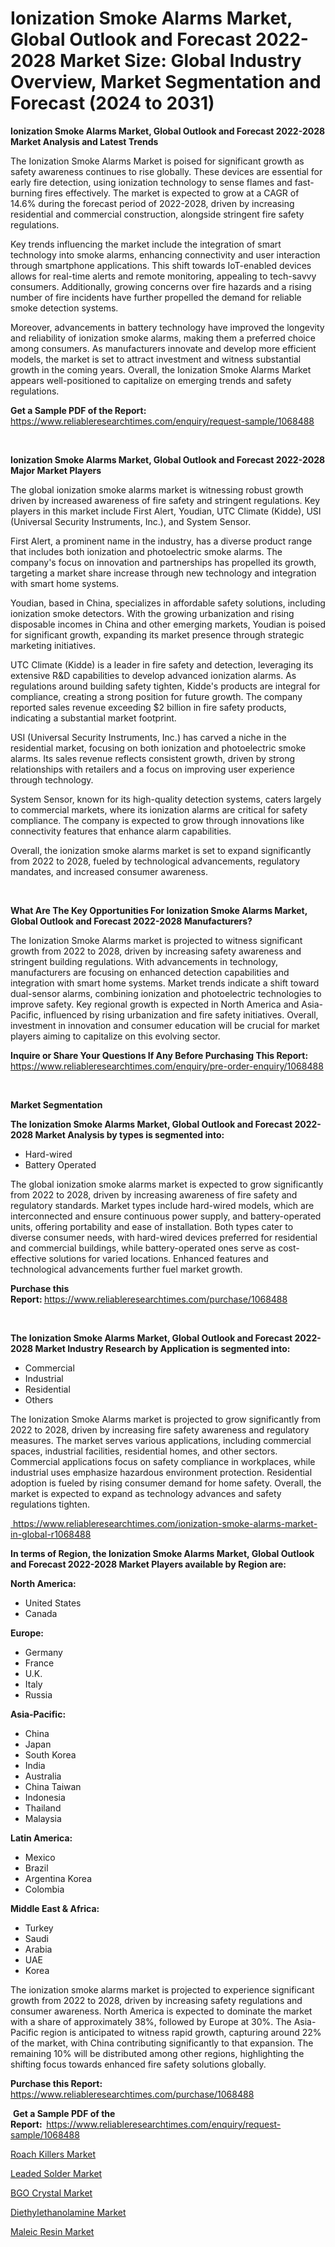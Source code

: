 <p><h1>Ionization Smoke Alarms Market, Global Outlook and Forecast 2022-2028 Market Size: Global Industry Overview, Market Segmentation and Forecast (2024 to 2031)</h1></p><p><strong>Ionization Smoke Alarms Market, Global Outlook and Forecast 2022-2028 Market Analysis and Latest Trends</strong></p>
<p><p>The Ionization Smoke Alarms Market is poised for significant growth as safety awareness continues to rise globally. These devices are essential for early fire detection, using ionization technology to sense flames and fast-burning fires effectively. The market is expected to grow at a CAGR of 14.6% during the forecast period of 2022-2028, driven by increasing residential and commercial construction, alongside stringent fire safety regulations.</p><p>Key trends influencing the market include the integration of smart technology into smoke alarms, enhancing connectivity and user interaction through smartphone applications. This shift towards IoT-enabled devices allows for real-time alerts and remote monitoring, appealing to tech-savvy consumers. Additionally, growing concerns over fire hazards and a rising number of fire incidents have further propelled the demand for reliable smoke detection systems.</p><p>Moreover, advancements in battery technology have improved the longevity and reliability of ionization smoke alarms, making them a preferred choice among consumers. As manufacturers innovate and develop more efficient models, the market is set to attract investment and witness substantial growth in the coming years. Overall, the Ionization Smoke Alarms Market appears well-positioned to capitalize on emerging trends and safety regulations.</p></p>
<p><strong>Get a Sample PDF of the Report:&nbsp;</strong> <a href="https://www.reliableresearchtimes.com/enquiry/request-sample/1068488">https://www.reliableresearchtimes.com/enquiry/request-sample/1068488</a></p>
<p>&nbsp;</p>
<p><strong>Ionization Smoke Alarms Market, Global Outlook and Forecast 2022-2028 Major Market Players</strong></p>
<p><p>The global ionization smoke alarms market is witnessing robust growth driven by increased awareness of fire safety and stringent regulations. Key players in this market include First Alert, Youdian, UTC Climate (Kidde), USI (Universal Security Instruments, Inc.), and System Sensor. </p><p>First Alert, a prominent name in the industry, has a diverse product range that includes both ionization and photoelectric smoke alarms. The company's focus on innovation and partnerships has propelled its growth, targeting a market share increase through new technology and integration with smart home systems.</p><p>Youdian, based in China, specializes in affordable safety solutions, including ionization smoke detectors. With the growing urbanization and rising disposable incomes in China and other emerging markets, Youdian is poised for significant growth, expanding its market presence through strategic marketing initiatives.</p><p>UTC Climate (Kidde) is a leader in fire safety and detection, leveraging its extensive R&D capabilities to develop advanced ionization alarms. As regulations around building safety tighten, Kidde's products are integral for compliance, creating a strong position for future growth. The company reported sales revenue exceeding $2 billion in fire safety products, indicating a substantial market footprint.</p><p>USI (Universal Security Instruments, Inc.) has carved a niche in the residential market, focusing on both ionization and photoelectric smoke alarms. Its sales revenue reflects consistent growth, driven by strong relationships with retailers and a focus on improving user experience through technology.</p><p>System Sensor, known for its high-quality detection systems, caters largely to commercial markets, where its ionization alarms are critical for safety compliance. The company is expected to grow through innovations like connectivity features that enhance alarm capabilities.</p><p>Overall, the ionization smoke alarms market is set to expand significantly from 2022 to 2028, fueled by technological advancements, regulatory mandates, and increased consumer awareness.</p></p>
<p>&nbsp;</p>
<p><strong>What Are The Key Opportunities For Ionization Smoke Alarms Market, Global Outlook and Forecast 2022-2028 Manufacturers?</strong></p>
<p><p>The Ionization Smoke Alarms market is projected to witness significant growth from 2022 to 2028, driven by increasing safety awareness and stringent building regulations. With advancements in technology, manufacturers are focusing on enhanced detection capabilities and integration with smart home systems. Market trends indicate a shift toward dual-sensor alarms, combining ionization and photoelectric technologies to improve safety. Key regional growth is expected in North America and Asia-Pacific, influenced by rising urbanization and fire safety initiatives. Overall, investment in innovation and consumer education will be crucial for market players aiming to capitalize on this evolving sector.</p></p>
<p><strong>Inquire or Share Your Questions If Any Before Purchasing This Report:</strong> <a href="https://www.reliableresearchtimes.com/enquiry/pre-order-enquiry/1068488">https://www.reliableresearchtimes.com/enquiry/pre-order-enquiry/1068488</a></p>
<p>&nbsp;</p>
<p><strong>Market Segmentation</strong></p>
<p><strong>The Ionization Smoke Alarms Market, Global Outlook and Forecast 2022-2028 Market Analysis by types is segmented into:</strong></p>
<p><ul><li>Hard-wired</li><li>Battery Operated</li></ul></p>
<p><p>The global ionization smoke alarms market is expected to grow significantly from 2022 to 2028, driven by increasing awareness of fire safety and regulatory standards. Market types include hard-wired models, which are interconnected and ensure continuous power supply, and battery-operated units, offering portability and ease of installation. Both types cater to diverse consumer needs, with hard-wired devices preferred for residential and commercial buildings, while battery-operated ones serve as cost-effective solutions for varied locations. Enhanced features and technological advancements further fuel market growth.</p></p>
<p><strong>Purchase this Report:&nbsp;</strong><a href="https://www.reliableresearchtimes.com/purchase/1068488">https://www.reliableresearchtimes.com/purchase/1068488</a></p>
<p>&nbsp;</p>
<p><strong>The Ionization Smoke Alarms Market, Global Outlook and Forecast 2022-2028 Market Industry Research by Application is segmented into:</strong></p>
<p><ul><li>Commercial</li><li>Industrial</li><li>Residential</li><li>Others</li></ul></p>
<p><p>The Ionization Smoke Alarms market is projected to grow significantly from 2022 to 2028, driven by increasing fire safety awareness and regulatory measures. The market serves various applications, including commercial spaces, industrial facilities, residential homes, and other sectors. Commercial applications focus on safety compliance in workplaces, while industrial uses emphasize hazardous environment protection. Residential adoption is fueled by rising consumer demand for home safety. Overall, the market is expected to expand as technology advances and safety regulations tighten.</p></p>
<p><a href="https://www.reliableresearchtimes.com/ionization-smoke-alarms-market-in-global-r1068488">&nbsp;https://www.reliableresearchtimes.com/ionization-smoke-alarms-market-in-global-r1068488</a></p>
<p><strong>In terms of Region, the Ionization Smoke Alarms Market, Global Outlook and Forecast 2022-2028 Market Players available by Region are:</strong></p>
<p>
    <p> <strong> North America: </strong>
        <ul>
            <li>United States</li>
            <li>Canada</li>
        </ul>
        </p> 
    <p> <strong> Europe: </strong>
        <ul>
            <li>Germany</li>
            <li>France</li>
            <li>U.K.</li>
            <li>Italy</li>
            <li>Russia</li>
        </ul>
        </p> 
    <p> <strong> Asia-Pacific: </strong>
        <ul>
            <li>China</li>
            <li>Japan</li>
            <li>South Korea</li>
            <li>India</li>
            <li>Australia</li>
            <li>China Taiwan</li>
            <li>Indonesia</li>
            <li>Thailand</li>
            <li>Malaysia</li>
        </ul>
        </p> 
    <p> <strong> Latin America: </strong>
        <ul>
            <li>Mexico</li>
            <li>Brazil</li>
            <li>Argentina Korea</li>
            <li>Colombia</li>
        </ul>
        </p> 
    <p> <strong> Middle East & Africa: </strong>
        <ul>
            <li>Turkey</li>
            <li>Saudi</li>
            <li>Arabia</li>
            <li>UAE</li>
            <li>Korea</li>
        </ul>
    </p>
    </p>
<p><p>The ionization smoke alarms market is projected to experience significant growth from 2022 to 2028, driven by increasing safety regulations and consumer awareness. North America is expected to dominate the market with a share of approximately 38%, followed by Europe at 30%. The Asia-Pacific region is anticipated to witness rapid growth, capturing around 22% of the market, with China contributing significantly to that expansion. The remaining 10% will be distributed among other regions, highlighting the shifting focus towards enhanced fire safety solutions globally.</p></p>
<p><strong>Purchase this Report: </strong><a href="https://www.reliableresearchtimes.com/purchase/1068488">https://www.reliableresearchtimes.com/purchase/1068488</a></p>
<p>&nbsp;<strong>Get a Sample PDF of the Report:&nbsp;&nbsp;</strong><a href="https://www.reliableresearchtimes.com/enquiry/request-sample/1068488">https://www.reliableresearchtimes.com/enquiry/request-sample/1068488</a></p>
<p><strong></strong></p>
<p><p><a href="https://www.linkedin.com/pulse/navigating-global-roach-killers-market-landscape-trends-forecasts-jondf?trackingId=l%2FVnxfhMRFSW9Z6JuhzKpw%3D%3D">Roach Killers Market</a></p><p><a href="https://issuu.com/reportprime-2/docs/leaded-solder-market-size-2030.pptx_5dfbd6941f6315">Leaded Solder Market</a></p><p><a href="https://medium.com/@alishaseffanie64/the-bgo-crystal-market-industry-provides-a-comprehensive-and-current-analysis-of-the-sector-733c208f36d1">BGO Crystal Market</a></p><p><a href="https://www.linkedin.com/pulse/diethylethanolamine-market-trends-detailed-study-its-segmentation-uq6jf?trackingId=wLP8g848RLqQ7yyRELqNOg%3D%3D">Diethylethanolamine Market</a></p><p><a href="https://issuu.com/reportprime-2/docs/maleic-resin-market-size-2030.pptx_517b1910b0084e">Maleic Resin Market</a></p></p>